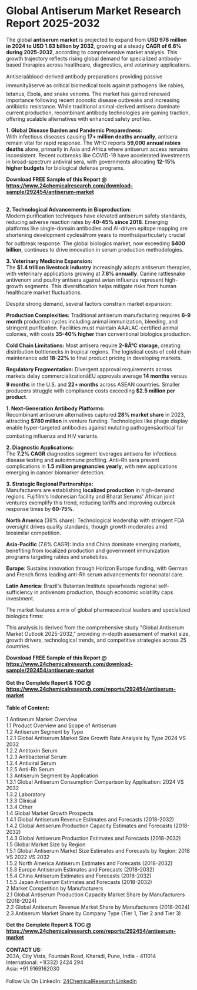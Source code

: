 <h1>Global Antiserum Market Research Report 2025-2032</h1><p>The global <strong>antiserum market</strong> is projected to expand from <strong>USD 978 million in 2024 to USD 1.63 billion by 2032</strong>, growing at a steady <strong>CAGR of 6.6% during 2025-2032</strong>, according to comprehensive market analysis. This growth trajectory reflects rising global demand for specialized antibody-based therapies across healthcare, diagnostics, and veterinary applications.</p><p>Antiseraâblood-derived antibody preparations providing passive immunityâserve as critical biomedical tools against pathogens like rabies, tetanus, Ebola, and snake venoms. The market has gained renewed importance following recent zoonotic disease outbreaks and increasing antibiotic resistance. While traditional animal-derived antisera dominate current production, recombinant antibody technologies are gaining traction, offering scalable alternatives with enhanced safety profiles.</p><p><strong>1. Global Disease Burden and Pandemic Preparedness:</strong><br>
With infectious diseases causing <strong>17+ million deaths annually</strong>, antisera remain vital for rapid response. The WHO reports <strong>59,000 annual rabies deaths</strong> alone, primarily in Asia and Africa where antiserum access remains inconsistent. Recent outbreaks like COVID-19 have accelerated investments in broad-spectrum antiviral sera, with governments allocating <strong>12-15% higher budgets</strong> for biological defense programs.</p><div><b>Download FREE Sample of this Report @ 
            <a href="https://www.24chemicalresearch.com/download-sample/292454/antiserum-market">
            https://www.24chemicalresearch.com/download-sample/292454/antiserum-market</a></b></div><br><p><strong>2. Technological Advancements in Bioproduction:</strong><br>
Modern purification techniques have elevated antiserum safety standards, reducing adverse reaction rates by <strong>40-45% since 2018</strong>. Emerging platforms like single-domain antibodies and AI-driven epitope mapping are shortening development cyclesâfrom years to monthsâparticularly crucial for outbreak response. The global biologics market, now exceeding <strong>$400 billion</strong>, continues to drive innovation in serum production methodologies.</p><p><strong>3. Veterinary Medicine Expansion:</strong><br>
The <strong>$1.4 trillion livestock industry</strong> increasingly adopts antiserum therapies, with veterinary applications growing at <strong>7.8% annually</strong>. Canine rattlesnake antivenom and poultry antisera against avian influenza represent high-growth segments. This diversification helps mitigate risks from human healthcare market fluctuations.</p><p>Despite strong demand, several factors constrain market expansion:</p><p><strong>Production Complexities:</strong> Traditional antiserum manufacturing requires <strong>6-9 month</strong> production cycles including animal immunization, bleeding, and stringent purification. Facilities must maintain AAALAC-certified animal colonies, with costs <strong>35-40% higher</strong> than conventional biologics production.</p><p><strong>Cold Chain Limitations:</strong> Most antisera require <strong>2-8Â°C storage</strong>, creating distribution bottlenecks in tropical regions. The logistical costs of cold chain maintenance add <strong>18-22%</strong> to final product pricing in developing markets.</p><p><strong>Regulatory Fragmentation:</strong> Divergent approval requirements across markets delay commercializationâEU approvals average <strong>14 months</strong> versus <strong>9 months</strong> in the U.S. and <strong>22+ months</strong> across ASEAN countries. Smaller producers struggle with compliance costs exceeding <strong>$2.5 million per product</strong>.</p><p><strong>1. Next-Generation Antibody Platforms:</strong><br>
Recombinant antiserum alternatives captured <strong>28% market share</strong> in 2023, attracting <strong>$780 million</strong> in venture funding. Technologies like phage display enable hyper-targeted antibodies against mutating pathogensâcritical for combating influenza and HIV variants.</p><p><strong>2. Diagnostic Applications:</strong><br>
The <strong>7.2% CAGR</strong> diagnostics segment leverages antisera for infectious disease testing and autoimmune profiling. Anti-Rh sera prevent complications in <strong>1.5 million pregnancies yearly</strong>, with new applications emerging in cancer biomarker detection.</p><p><strong>3. Strategic Regional Partnerships:</strong><br>
Manufacturers are establishing <strong>localized production</strong> in high-demand regions. Fujifilm's Indonesian facility and Bharat Serums' African joint ventures exemplify this trend, reducing tariffs and improving outbreak response times by <strong>60-75%</strong>.</p><p><strong>North America</strong> (38% share): Technological leadership with stringent FDA oversight drives quality standards, though growth moderates amid biosimilar competition.</p><p><strong>Asia-Pacific</strong> (7.8% CAGR): India and China dominate emerging markets, benefiting from localized production and government immunization programs targeting rabies and snakebites.</p><p><strong>Europe</strong>: Sustains innovation through Horizon Europe funding, with German and French firms leading anti-Rh serum advancements for neonatal care.</p><p><strong>Latin America</strong>: Brazil's Butantan Institute spearheads regional self-sufficiency in antivenom production, though economic volatility caps investment.</p><p>The market features a mix of global pharmaceutical leaders and specialized biologics firms:</p><p>This analysis is derived from the comprehensive study "Global Antiserum Market Outlook 2025-2032," providing in-depth assessment of market size, growth drivers, technological trends, and competitive strategies across 25 countries.</p><div><b>Download FREE Sample of this Report @ 
            <a href="https://www.24chemicalresearch.com/download-sample/292454/antiserum-market">
            https://www.24chemicalresearch.com/download-sample/292454/antiserum-market</a></b></div><br><div><b>Get the Complete Report & TOC @ 
            <a href="https://www.24chemicalresearch.com/reports/292454/antiserum-market">
            https://www.24chemicalresearch.com/reports/292454/antiserum-market</a></b></div><br>
            <b>Table of Content:</b><p>1 Antiserum Market Overview<br />
    1.1 Product Overview and Scope of Antiserum<br />
    1.2 Antiserum Segment by Type<br />
        1.2.1 Global Antiserum Market Size Growth Rate Analysis by Type 2024 VS 2032<br />
        1.2.2 Antitoxin Serum<br />
        1.2.3 Antibacterial Serum<br />
        1.2.4 Antiviral Serum<br />
        1.2.5 Anti-Rh Serum<br />
    1.3 Antiserum Segment by Application<br />
        1.3.1 Global Antiserum Consumption Comparison by Application: 2024 VS 2032<br />
        1.3.2 Laboratory<br />
        1.3.3 Clinical<br />
        1.3.4 Other<br />
    1.4 Global Market Growth Prospects<br />
        1.4.1 Global Antiserum Revenue Estimates and Forecasts (2018-2032)<br />
        1.4.2 Global Antiserum Production Capacity Estimates and Forecasts (2018-2032)<br />
        1.4.3 Global Antiserum Production Estimates and Forecasts (2018-2032)<br />
    1.5 Global Market Size by Region<br />
        1.5.1 Global Antiserum Market Size Estimates and Forecasts by Region: 2018 VS 2022 VS 2032<br />
        1.5.2 North America Antiserum Estimates and Forecasts (2018-2032)<br />
        1.5.3 Europe Antiserum Estimates and Forecasts (2018-2032)<br />
        1.5.4 China Antiserum Estimates and Forecasts (2018-2032)<br />
        1.5.5 Japan Antiserum Estimates and Forecasts (2018-2032)<br />
2 Market Competition by Manufacturers<br />
    2.1 Global Antiserum Production Capacity Market Share by Manufacturers (2018-2024)<br />
    2.2 Global Antiserum Revenue Market Share by Manufacturers (2018-2024)<br />
    2.3 Antiserum Market Share by Company Type (Tier 1, Tier 2 and Tier 3)<br />
 </p><div><b>Get the Complete Report & TOC @ 
            <a href="https://www.24chemicalresearch.com/reports/292454/antiserum-market">
            https://www.24chemicalresearch.com/reports/292454/antiserum-market</a></b></div><br><b>CONTACT US:</b><br>
            203A, City Vista, Fountain Road, Kharadi, Pune, India - 411014<br>
            International: +1(332) 2424 294<br>
            Asia: +91 9169162030 <br><br>
            Follow Us On LinkedIn: <a href="https://www.linkedin.com/company/24chemicalresearch/">24ChemicalResearch LinkedIn</a>